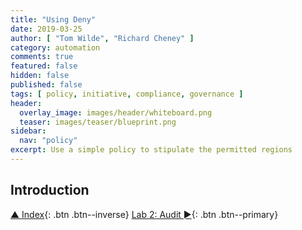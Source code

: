 ```yaml
---
title: "Using Deny"
date: 2019-03-25
author: [ "Tom Wilde", "Richard Cheney" ]
category: automation
comments: true
featured: false
hidden: false
published: false
tags: [ policy, initiative, compliance, governance ]
header:
  overlay_image: images/header/whiteboard.png
  teaser: images/teaser/blueprint.png
sidebar:
  nav: "policy"
excerpt: Use a simple policy to stipulate the permitted regions
---
```


## Introduction

[▲ Index](../#labs){: .btn .btn--inverse} [Lab 2: Audit ►](../lab2){: .btn .btn--primary}